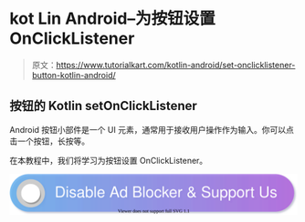 # kot Lin Android–为按钮设置 OnClickListener

> 原文：<https://www.tutorialkart.com/kotlin-android/set-onclicklistener-button-kotlin-android/>

## 按钮的 Kotlin setOnClickListener

Android 按钮小部件是一个 UI 元素，通常用于接收用户操作作为输入。你可以点击一个按钮，长按等。

在本教程中，我们将学习为按钮设置 OnClickListener。

[![](img/925da31b32d6bc3827932f6c8afb11bb.png)](https://www.tutorialkart.com/)